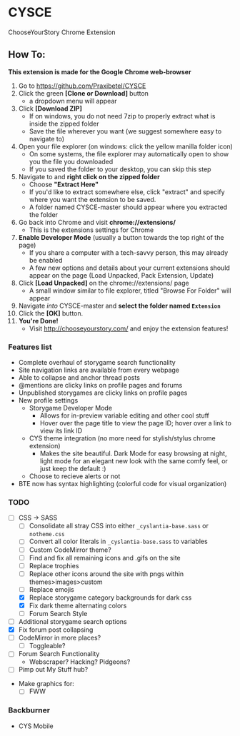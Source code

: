 # CYSCE
ChooseYourStory Chrome Extension

## How To:

**This extension is made for the Google Chrome web-browser**

1) Go to https://github.com/Praxibetel/CYSCE
2) Click the green **[Clone or Download]** button
	- a dropdown menu will appear
3) Click **[Download ZIP]**
	- If on windows, you do not need 7zip to properly extract what is inside the zipped folder
	- Save the file wherever you want (we suggest somewhere easy to navigate to)
4) Open your file explorer (on windows: click the yellow manilla folder icon)
	- On some systems, the file explorer may automatically open to show you the file you downloaded
	- If you saved the folder to your desktop, you can skip this step
5) Navigate to and **right click on the zipped folder**
	- Choose **"Extract Here"**
	- If you'd like to extract somewhere else, click "extract" and specify where you want the extension to be saved.
	- A folder named CYSCE-master should appear where you extracted the folder
6) Go back into Chrome and visit **chrome://extensions/**
	- This is the extensions settings for Chrome
7) **Enable Developer Mode** (usually a button towards the top right of the page)
	- If you share a computer with a tech-savvy person, this may already be enabled
	- A few new options and details about your current extensions should appear on the page (Load Unpacked, Pack Extension, Update)
8) Click **[Load Unpacked]** on the chrome://extensions/ page
	- A small window similar to file explorer, titled "Browse For Folder" will appear
9) Navigate *into* CYSCE-master and **select the folder named `Extension`**
10) Click the **[OK]** button.
11) **You're Done!**
	- Visit http://chooseyourstory.com/ and enjoy the extension features!

### Features list

+ Complete overhaul of storygame search functionality
+ Site navigation links are available from every webpage
+ Able to collapse and anchor thread posts
+ @mentions are clicky links on profile pages and forums
+ Unpublished storygames are clicky links on profile pages
+ New profile settings
	+ Storygame Developer Mode
		- Allows for in-preview variable editing and other cool stuff
		- Hover over the page title to view the page ID; hover over a link to view its link ID
	+ CYS theme integration (no more need for stylish/stylus chrome extension)
		- Makes the site beautiful. Dark Mode for easy browsing at night, light mode for an elegant new look with the same comfy feel, or just keep the default :)
	+ Choose to recieve alerts or not
+ BTE now has syntax highlighting (colorful code for visual organization)

### TODO
- [ ] CSS -> SASS
    - [ ] Consolidate all stray CSS into either `_cyslantia-base.sass` or `notheme.css`
    - [ ] Convert all color literals in `_cyslantia-base.sass` to variables
    - [ ] Custom CodeMirror theme?
	- [ ] Find and fix all remaining icons and .gifs on the site
	- [ ] Replace trophies
	- [ ] Replace other icons around the site with pngs within themes>images>custom
	- [ ] Replace emojis
	- [x] Replace storygame category backgrounds for dark css
	- [x] Fix dark theme alternating colors
	- [ ] Forum Search Style
- [ ] Additional storygame search options
- [x] Fix forum post collapsing
- [ ] CodeMirror in more places?
	- [ ] Toggleable?
- [ ] Forum Search Functionality
	- Webscraper? Hacking? Pidgeons?
- [ ] Pimp out My Stuff hub?

- Make graphics for:
	- [ ] FWW

### Backburner
- CYS Mobile
